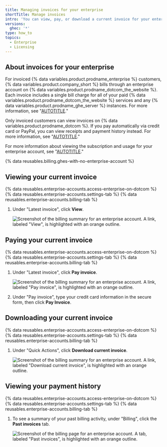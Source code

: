 ```yaml
---
title: Managing invoices for your enterprise
shortTitle: Manage invoices
intro: 'You can view, pay, or download a current invoice for your enterprise, and you can view your payment history.'
versions:
  ghec: '*'
type: how_to
topics:
  - Enterprise
  - Licensing
---
```


## About invoices for your enterprise

For invoiced {% data variables.product.prodname_enterprise %} customers, {% data variables.product.company_short %} bills through an enterprise account on {% data variables.product.prodname_dotcom_the_website %}. Each invoice includes a single bill charge for all of your paid {% data variables.product.prodname_dotcom_the_website %} services and any {% data variables.product.prodname_ghe_server %} instances. For more information, see "[AUTOTITLE](/billing/managing-billing-for-your-github-account/about-billing-for-your-enterprise)."

Only invoiced customers can view invoices on {% data variables.product.prodname_dotcom %}. If you pay automatically via credit card or PayPal, you can view receipts and payment history instead. For more information, see "[AUTOTITLE](/billing/managing-your-github-billing-settings/viewing-your-payment-history-and-receipts)."

For more information about viewing the subscription and usage for your enterprise account, see "[AUTOTITLE](/billing/managing-billing-for-your-github-account/viewing-the-subscription-and-usage-for-your-enterprise-account)."

{% data reusables.billing.ghes-with-no-enterprise-account %}

## Viewing your current invoice

{% data reusables.enterprise-accounts.access-enterprise-on-dotcom %}
{% data reusables.enterprise-accounts.settings-tab %}
{% data reusables.enterprise-accounts.billing-tab %}
1. Under "Latest invoice", click **View**.

   ![Screenshot of the billing summary for an enterprise account. A link, labeled "View", is highlighted with an orange outline.](/assets/images/help/business-accounts/view-invoice-link.png)

## Paying your current invoice

{% data reusables.enterprise-accounts.access-enterprise-on-dotcom %}
{% data reusables.enterprise-accounts.settings-tab %}
{% data reusables.enterprise-accounts.billing-tab %}
1. Under "Latest invoice", click **Pay invoice**.

   ![Screenshot of the billing summary for an enterprise account. A link, labeled "Pay invoice", is highlighted with an orange outline.](/assets/images/help/business-accounts/pay-invoice-link.png)
1. Under "Pay invoice", type your credit card information in the secure form, then click **Pay Invoice**.

## Downloading your current invoice

{% data reusables.enterprise-accounts.access-enterprise-on-dotcom %}
{% data reusables.enterprise-accounts.settings-tab %}
{% data reusables.enterprise-accounts.billing-tab %}
1. Under "Quick Actions", click **Download current invoice**.

   ![Screenshot of the billing summary for an enterprise account. A link, labeled "Download current invoice", is highlighted with an orange outline.](/assets/images/help/business-accounts/download-current-invoice.png)

## Viewing your payment history

{% data reusables.enterprise-accounts.access-enterprise-on-dotcom %}
{% data reusables.enterprise-accounts.settings-tab %}
{% data reusables.enterprise-accounts.billing-tab %}
1. To see a summary of your past billing activity, under "Billing", click the **Past invoices** tab.

   ![Screenshot of the billing page for an enterprise account. A tab, labeled "Past invoices", is highlighted with an orange outline.](/assets/images/help/business-accounts/view-payment-history.png)
